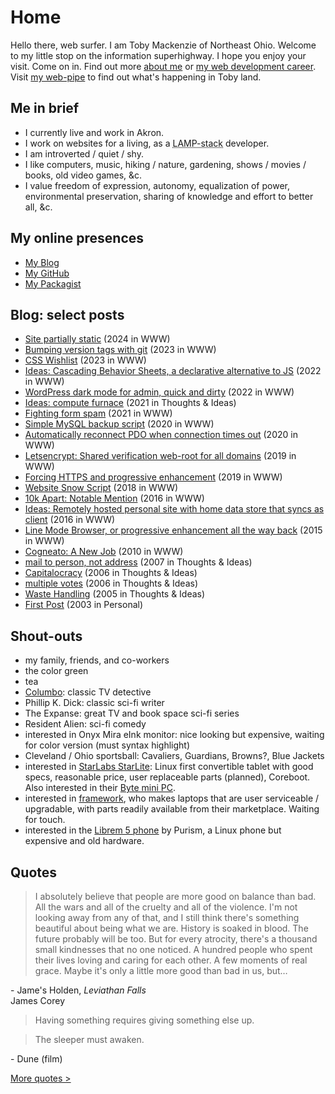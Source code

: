 Home
=====

Hello there, web surfer.  I am Toby Mackenzie of Northeast Ohio.  Welcome to my little stop on the information superhighway.  I hope you enjoy your visit.  Come on in.  Find out more [about me](/content/about.md) or [my web development career](/content/web-dev.md).  Visit [my web-pipe](/content/blog) to find out what's happening in Toby land.

Me in brief
-----------

- I currently live and work in Akron.
- I work on websites for a living, as a <abbr title="Linux Apache MySQL PHP HTML CSS JS">LAMP-stack</abbr> developer.
- I am introverted / quiet / shy.
- I like computers, music, hiking / nature, gardening, shows / movies / books, old video games, &c.
- I value freedom of expression, autonomy, equalization of power, environmental preservation, sharing of knowledge and effort to better all, &c.

My online presences
-------------------

<ul class="presences">
	<li class="presence"><a class="presenceAction-writings" href="/content/blog/"><span>My Blog</span></a></li>
	<li class="presence"><a class="presenceAction-github" rel="me" href="https://github.com/tobymackenzie"><span>My GitHub</span></a></li>
	<!-- <li class="presence"><a class="presenceAction-linkedin" rel="me" href="http://www.linkedin.com/in/tobymackenzie"><span>My LinkedIn</span></a></li> -->
	<!--<li class="presence"><a class="presenceAction-delicious" rel="me" href="https://del.icio.us/cosmicosmo"><span>My Delicious</span></a></li>-->
	<!-- <li class="presence"><a class="presenceAction-stackoverflow" rel="me" href="http://stackoverflow.com/users/1139122/tobymackenzie"><span>My Stack Overflow</span></a></li> -->
	<li class="presence"><a class="presenceAction-packagist" rel="me" href="https://packagist.org/users/tobymackenzie/"><span>My Packagist</span></a></li>
</ul>

Blog: select posts
------------------

- [Site partially static](/content/blog/2024/07/26/site-partially-static.md) (2024 in WWW)
- [Bumping version tags with git](/content/blog/2023/12/27/bumping-version-tags-with-git.md) (2023 in WWW)
- [CSS Wishlist](/content/blog/2023/02/25/css-wishlist.md) (2023 in WWW)
- [Ideas: Cascading Behavior Sheets, a declarative alternative to JS](/content/blog/2022/11/23/idea-declarative-alternative-to-js.md) (2022 in WWW)
- [WordPress dark mode for admin, quick and dirty](/content/blog/2022/09/09/wordpress-quick-dirty-dark-mode-admin/) (2022 in WWW)
- [Ideas: compute furnace](/content/blog/2021/02/18/ideas-compute-furnace.md) (2021 in Thoughts & Ideas)
- [Fighting form spam](/content/blog/2021/02/09/fighting-form-spam.md) (2021 in WWW)
- [Simple MySQL backup script](/content/blog/2020/09/19/simple-mysql-backup-script.md) (2020 in WWW)
- [Automatically reconnect PDO when connection times out](/content/blog/2020/08/18/automatic-reconnect-pdo-connection-time-out.md) (2020 in WWW)
- [Letsencrypt: Shared verification web-root for all domains](/content/blog/2019/11/23/letsencrypt-shared-web-root-all-domains.md) (2019 in WWW)
- [Forcing HTTPS and progressive enhancement](/content/blog/2019/09/30/forcing-https-progressive-enhancement.md) (2019 in WWW)
- [Website Snow Script](/content/blog/2018/12/26/website-snow-script.md) (2018 in WWW)
- [10k Apart: Notable Mention](/content/blog/2016/11/04/10k-apart-notable-mention.md) (2016 in WWW)
- [Ideas: Remotely hosted personal site with home data store that syncs as client](/content/blog/2016/08/14/remotely-hosted-personal-site-with-home-data-store.md) (2016 in WWW)
- [Line Mode Browser, or progressive enhancement all the way back](/content/blog/2015/12/13/line-mode-progressive-enhancement.md) (2015 in WWW)
- [Cogneato: A New Job](/content/blog/2010/03/13/cogneato-a-new-job.md) (2010 in WWW)
- [mail to person, not address](/content/blog/2007/05/04/mail-to-person-not-address.md) (2007 in Thoughts & Ideas)
- [Capitalocracy](/content/blog/2006/10/19/capitalocracy.md) (2006 in Thoughts & Ideas)
- [multiple votes](/content/blog/2006/10/19/multiple-votes.md) (2006 in Thoughts & Ideas)
- [Waste Handling](/content/blog/2005/03/31/waste-handling.md) (2005 in Thoughts & Ideas)
- [First Post](/content/blog/2003/07/31/9.md) (2003 in Personal)

Shout-outs
----------

- my family, friends, and co-workers
- the color green
- tea
- [Columbo](https://smile.amazon.com/gp/product/B07B64Z7HQ/ref=ppx_yo_dt_b_asin_title_o07_s01?ie=UTF8&psc=1): classic TV detective
- Phillip K. Dick: classic sci-fi writer
- The Expanse: great TV and book space sci-fi series
- Resident Alien: sci-fi comedy
- interested in Onyx Mira eInk monitor: nice looking but expensive, waiting for color version (must syntax highlight)
- Cleveland / Ohio sportsball: Cavaliers, Guardians, Browns?, Blue Jackets
- interested in [StarLabs StarLite](https://us.starlabs.systems/pages/starlite): Linux first convertible tablet with good specs, reasonable price, user replaceable parts (planned), Coreboot.  Also interested in their [Byte mini PC](https://us.starlabs.systems/pages/byte).
- interested in [framework](https://frame.work/), who makes laptops that are user serviceable / upgradable, with parts readily available from their marketplace.  Waiting for touch.
- interested in the [Librem 5 phone](https://puri.sm/products/librem-5/) by Purism, a Linux phone but expensive and old hardware.

Quotes
------

<blockquote>I absolutely believe that people are more good on balance than bad.  All the wars and all of the cruelty and all of the violence.  I'm not looking away from any of that, and I still think there's something beautiful about being what we are.  History is soaked in blood.  The future probably will be too.  But for every atrocity, there's a thousand small kindnesses that no one noticed.  A hundred people who spent their lives loving and caring for each other.  A few moments of real grace.  Maybe it's only a little more good than bad in us, but…</blockquote>
<div class="attribution">- Jame's Holden, <i>Leviathan Falls</i><br />James Corey</div>

<blockquote>Having something requires giving something else up.</blockquote>

<blockquote>The sleeper must awaken.</blockquote>
<div class="attribution">- Dune (film)</div>

[More quotes >](/content/quotes.md)

